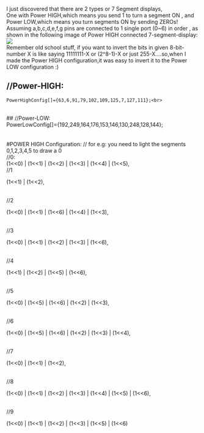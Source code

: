 I just discovered that there are 2 types or 7 Segment displays,
<br>
One with Power HIGH,which means you send 1 to turn a segment ON , and
<br>
Power LOW,which means you turn segments ON by sending ZEROs!
<br>
Assuming a,b,c,d,e,f,g pins are connected to 1 single port (0~6) in order , as shown in the following image of Power HIGH connected 7-segment-display:
<br>
	<img src="http://a.yfrog.com/img877/2271/kwx.gif">
<br>
Remember old school stuff, if you want to invert the bits in given 8-bit-number X is like saying 11111111-X or (2^8-1)-X or just 255-X....so,when I made the Power HIGH configuration,it was easy to invert it to the Power LOW configuration :)
<br>
## //Power-HIGH:<br>
	PowerHighConfig[]={63,6,91,79,102,109,125,7,127,111};<br>
<br>
## //Power-LOW:<br>
	PowerLowConfig[]={192,249,164,176,153,146,130,248,128,144};<br>
<br>
<br>
#POWER HIGH Configuration:
// for e.g: you need to light the segments 0,1,2,3,4,5 to draw a 0
<br>
//0:
<br>
(1<<0) |
(1<<1) |
(1<<2) |
(1<<3) |
(1<<4) |
(1<<5),

<br>
//1
<br>

(1<<1) |
(1<<2),

<br>
//2
<br>

(1<<0) |
(1<<1) |
(1<<6) |
(1<<4) |
(1<<3),

<br>
//3
<br>

(1<<0) |
(1<<1) |
(1<<2) |
(1<<3) |
(1<<6),

<br>
//4
<br>

(1<<1) |
(1<<2) |
(1<<5) |
(1<<6),

<br>
//5
<br>

(1<<0) |
(1<<5) |
(1<<6) |
(1<<2) |
(1<<3),

<br>
//6
<br>

(1<<0) |
(1<<5) |
(1<<6) |
(1<<2) |
(1<<3) |
(1<<4),

<br>
//7
<br>

(1<<0) |
(1<<1) |
(1<<2),

<br>
//8
<br>

(1<<0) |
(1<<1) |
(1<<2) |
(1<<3) |
(1<<4) |
(1<<5) |
(1<<6),

<br>
//9
<br>

(1<<0) |
(1<<1) |
(1<<2) |
(1<<3) |
(1<<5) |
(1<<6)
